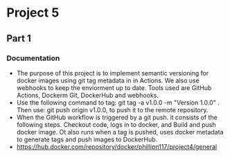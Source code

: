 # Project 5
## Part 1
### Documentation
- The purpose of this project is to implement semantic versioning for docker images using git tag metadata in in Actions. We also use webhooks to keep the enviorment up to date. Tools used are GitHub Actions, Dockerm Git, DockerHub and webhooks.
- Use the following command to tag: git tag -a v1.0.0 -m "Version 1.0.0" . Then use: git push origin v1.0.0, to push it to the remote repository.
- When the GitHub workflow is triggered by a git push. it consists of the following steps. Checkout code, logs in to docker, and Build and push docker image. Ot also runs when a tag is pushed, uses docker metadata to generate tags and push images to DockerHub.
- https://hub.docker.com/repository/docker/phillipn117/project4/general
